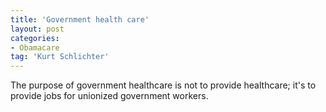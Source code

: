 ```yaml
---
title: 'Government health care'
layout: post
categories:
- Obamacare
tag: 'Kurt Schlichter'
---
```


The purpose of government healthcare is not to provide healthcare; it's to provide jobs for unionized government workers.